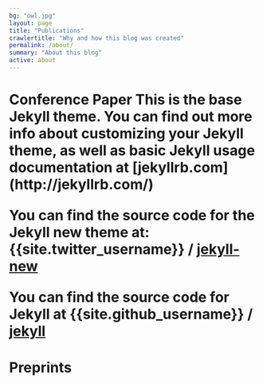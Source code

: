 ```yaml
---
bg: "owl.jpg"
layout: page
title: "Publications"
crawlertitle: "Why and how this blog was created"
permalink: /about/
summary: "About this blog"
active: about
---
```

<H1> Conference Paper
This is the base Jekyll theme. You can find out more info about customizing your Jekyll theme, as well as basic Jekyll usage documentation at [jekyllrb.com](http://jekyllrb.com/)

You can find the source code for the Jekyll new theme at:
{{site.twitter_username}} /
[jekyll-new](https://github.com/jglovier/jekyll-new)

You can find the source code for Jekyll at
{{site.github_username}} /
[jekyll](https://github.com/jekyll/jekyll)

<H1> Preprints
